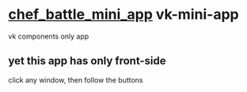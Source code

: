 # [chef_battle_mini_app](https://vk.com/app51938269) vk-mini-app
vk components only app

## yet this app has only front-side
click any window, then follow the buttons

